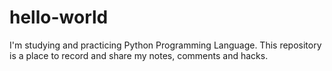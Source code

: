 # hello-world
I'm studying and practicing Python Programming Language. This repository is a place to record and share my notes, comments and hacks. 
